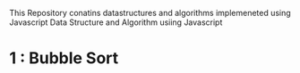 This Repository conatins datastructures and algorithms implemeneted using Javascript 
Data Structure and Algorithm usiing Javascript
# 1 : Bubble Sort
